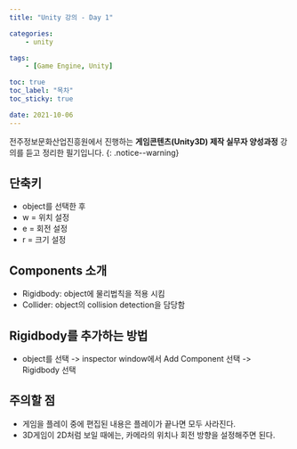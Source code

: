 ```yaml
---
title: "Unity 강의 - Day 1"

categories:
    - unity

tags:
    - [Game Engine, Unity]

toc: true
toc_label: "목차"
toc_sticky: true

date: 2021-10-06
---
```


전주정보문화산업진흥원에서 진행하는 **게임콘텐츠(Unity3D) 제작 실무자 양성과정** 강의를 듣고 정리한 필기입니다.
{: .notice--warning}

## 단축키
- object를 선택한 후
- w = 위치 설정
- e = 회전 설정
- r = 크기 설정

## Components 소개
- Rigidbody: object에 물리법칙을 적용 시킴
- Collider: object의 collision detection을 담당함

## Rigidbody를 추가하는 방법
- object를 선택 -> inspector window에서 Add Component 선택 -> Rigidbody 선택

## 주의할 점
- 게임을 플레이 중에 편집된 내용은 플레이가 끝나면 모두 사라진다.
- 3D게임이 2D처럼 보일 때에는, 카메라의 위치나 회전 방향을 설정해주면 된다.